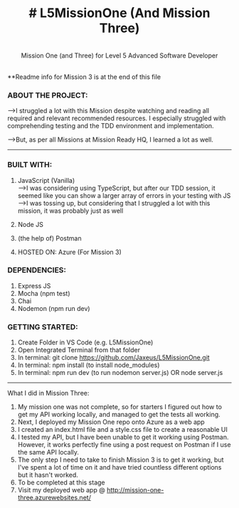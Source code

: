 <div align="center"><h1># L5MissionOne (And Mission Three)</h1>
<br />
Mission One (and Three) for Level 5 Advanced Software Developer</div>
<br />
<p>**Readme info for Mission 3 is at the end of this file</p>

<h3>ABOUT THE PROJECT:</h3>

-->I struggled a lot with this Mission despite watching and reading all required and relevant recommended resources. I especially struggled with comprehending testing and the TDD environment and implementation.

-->But, as per all Missions at Mission Ready HQ, I learned a lot as well.

<!--- --><!--- This is the first Mission where I haven't completed all of the tasks provided, but I will be meeting the Trainer (Andrew) one-one within the next few days for help to complete all tasks (remaining tasks are completing functional and passing tests, and editing the API to look more professional) --->

---

<h3>BUILT WITH:</h3>

1. JavaScript (Vanilla)
   <br />-->I was considering using TypeScript, but after our TDD session, it seemed like you can show a larger array of errors in your testing with JS
   <br />-->I was tossing up, but considering that I struggled a lot with this mission, it was probably just as well

2. Node JS

3. (the help of) Postman

4. HOSTED ON: Azure (For Mission 3)

<h3>DEPENDENCIES:</h3>

1. Express JS
2. Mocha (npm test)
3. Chai
4. Nodemon (npm run dev)

<h3>GETTING STARTED:</h3>

1. Create Folder in VS Code (e.g. L5MissionOne)
2. Open Integrated Terminal from that folder
3. In terminal: git clone https://github.com/Jaxeus/L5MissionOne.git
4. In terminal: npm install (to install node_modules)
5. In terminal: npm run dev (to run nodemon server.js) OR node server.js

_______________

What I did in Mission Three:

1. My mission one was not complete, so for starters I figured out how to get my API working locally, and managed to get the tests all working.
2. Next, I deployed my Mission One repo onto Azure as a web app
3. I created an index.html file and a style.css file to create a reasonable UI
4. I tested my API, but I have been unable to get it working using Postman. However, it works perfectly fine using a post request on Postman if I use the same API locally.
5. The only step I need to take to finish Mission 3 is to get it working, but I've spent a lot of time on it and have tried countless different options but it hasn't worked.
6. To be completed at this stage
7. Visit my deployed web app @ http://mission-one-three.azurewebsites.net/
